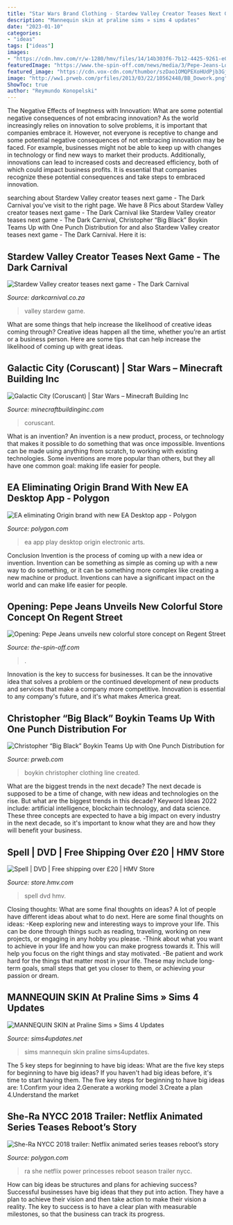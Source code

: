 ```yaml
---
title: "Star Wars Brand Clothing - Stardew Valley Creator Teases Next Game"
description: "Mannequin skin at praline sims » sims 4 updates"
date: "2023-01-10"
categories:
- "ideas"
tags: ["ideas"]
images:
- "https://cdn.hmv.com/r/w-1280/hmv/files/14/14b303f6-7b12-4425-9261-e0fb1fe8e277.jpg"
featuredImage: "https://www.the-spin-off.com/news/media/3/Pepe-Jeans-London--22636.jpeg"
featured_image: "https://cdn.vox-cdn.com/thumbor/szDao1OMQPEXoHUdPjb3GjSj5zg=/0x38:1920x1043/fit-in/1200x630/cdn.vox-cdn.com/uploads/chorus_asset/file/21881055/ea_play_16x9__1_.jpg"
image: "http://ww1.prweb.com/prfiles/2013/03/22/10562448/BB_Dowork.png"
ShowToc: true
author: "Reymundo Konopelski"
---
```



The Negative Effects of Ineptness with Innovation: What are some potential negative consequences of not embracing innovation?
As the world increasingly relies on innovation to solve problems, it is important that companies embrace it. However, not everyone is receptive to change and some potential negative consequences of not embracing innovation may be faced. For example, businesses might not be able to keep up with changes in technology or find new ways to market their products. Additionally, innovations can lead to increased costs and decreased efficiency, both of which could impact business profits. It is essential that companies recognize these potential consequences and take steps to embraced innovation.

	

		
searching about Stardew Valley creator teases next game - The Dark Carnival you've visit to the right page. We have 8 Pics about Stardew Valley creator teases next game - The Dark Carnival like Stardew Valley creator teases next game - The Dark Carnival, Christopher “Big Black” Boykin Teams Up with One Punch Distribution for and also Stardew Valley creator teases next game - The Dark Carnival. Here it is:
		
    
## Stardew Valley Creator Teases Next Game - The Dark Carnival

<img loading=lazy src="https://www.darkcarnival.co.za/wp-content/uploads/2018/02/valley.jpg" onerror="this.onerror=null;this.src='https://tse2.mm.bing.net/th?id=OIP.OwEGCOw-pRAMg2JN-mrMUQHaEK&amp;pid=15.1';" alt="Stardew Valley creator teases next game - The Dark Carnival">

_Source: darkcarnival.co.za_

>valley stardew game. 

	

What are some things that help increase the likelihood of creative ideas coming through?
Creative ideas happen all the time, whether you’re an artist or a business person. Here are some tips that can help increase the likelihood of coming up with great ideas.

    
## Galactic City (Coruscant) | Star Wars – Minecraft Building Inc

<img loading=lazy src="https://minecraftbuildinginc.com/wp-content/uploads/formidable/5/Galactic-City-Coruscant-Star-Wars-Minecraft-Building-download-save-amazing-detailed-4.jpg" onerror="this.onerror=null;this.src='https://tse1.mm.bing.net/th?id=OIP.NT9rg_vRON53ykIYgYlc2gHaFj&amp;pid=15.1';" alt="Galactic City (Coruscant) | Star Wars – Minecraft Building Inc">

_Source: minecraftbuildinginc.com_

>coruscant. 

	

What is an invention?
An invention is a new product, process, or technology that makes it possible to do something that was once impossible. Inventions can be made using anything from scratch, to working with existing technologies. Some inventions are more popular than others, but they all have one common goal: making life easier for people.

    
## EA Eliminating Origin Brand With New EA Desktop App - Polygon

<img loading=lazy src="https://cdn.vox-cdn.com/thumbor/szDao1OMQPEXoHUdPjb3GjSj5zg=/0x38:1920x1043/fit-in/1200x630/cdn.vox-cdn.com/uploads/chorus_asset/file/21881055/ea_play_16x9__1_.jpg" onerror="this.onerror=null;this.src='https://tse1.mm.bing.net/th?id=OIP.egeqKPptWWR2dq0P1BHiYgHaD4&amp;pid=15.1';" alt="EA eliminating Origin brand with new EA Desktop app - Polygon">

_Source: polygon.com_

>ea app play desktop origin electronic arts. 

	

Conclusion
Invention is the process of coming up with a new idea or invention. Invention can be something as simple as coming up with a new way to do something, or it can be something more complex like creating a new machine or product. Inventions can have a significant impact on the world and can make life easier for people.

    
## Opening: Pepe Jeans Unveils New Colorful Store Concept On Regent Street

<img loading=lazy src="https://www.the-spin-off.com/news/media/3/Pepe-Jeans-London--22636.jpeg" onerror="this.onerror=null;this.src='https://tse1.mm.bing.net/th?id=OIP.qRQ-7wwdRNa8HS8SnN3hVAHaLH&amp;pid=15.1';" alt="Opening: Pepe Jeans unveils new colorful store concept on Regent Street">

_Source: the-spin-off.com_

>. 

	

Innovation is the key to success for businesses. It can be the innovative idea that solves a problem or the continued development of new products and services that make a company more competitive. Innovation is essential to any company's future, and it's what makes America great.

    
## Christopher “Big Black” Boykin Teams Up With One Punch Distribution For

<img loading=lazy src="http://ww1.prweb.com/prfiles/2013/03/22/10562448/BB_Dowork.png" onerror="this.onerror=null;this.src='https://tse3.mm.bing.net/th?id=OIP.Aklw2XKyP92pjX1oivex7wHaJi&amp;pid=15.1';" alt="Christopher “Big Black” Boykin Teams Up with One Punch Distribution for">

_Source: prweb.com_

>boykin christopher clothing line created. 

	

What are the biggest trends in the next decade?
The next decade is supposed to be a time of change, with new ideas and technologies on the rise. But what are the biggest trends in this decade? Keyword Ideas 2022 include: artificial intelligence, blockchain technology, and data science. These three concepts are expected to have a big impact on every industry in the next decade, so it's important to know what they are and how they will benefit your business.

    
## Spell | DVD | Free Shipping Over £20 | HMV Store

<img loading=lazy src="https://cdn.hmv.com/r/w-1280/hmv/files/14/14b303f6-7b12-4425-9261-e0fb1fe8e277.jpg" onerror="this.onerror=null;this.src='https://tse2.mm.bing.net/th?id=OIP.AAJaGAIE_siy8TGycwfCIQHaKg&amp;pid=15.1';" alt="Spell | DVD | Free shipping over £20 | HMV Store">

_Source: store.hmv.com_

>spell dvd hmv. 

	

Closing thoughts: What are some final thoughts on ideas?
A lot of people have different ideas about what to do next. Here are some final thoughts on ideas: 
-Keep exploring new and interesting ways to improve your life. This can be done through things such as reading, traveling, working on new projects, or engaging in any hobby you please.
-Think about what you want to achieve in your life and how you can make progress towards it. This will help you focus on the right things and stay motivated. 
-Be patient and work hard for the things that matter most in your life. These may include long-term goals, small steps that get you closer to them, or achieving your passion or dream.

    
## MANNEQUIN SKIN At Praline Sims » Sims 4 Updates

<img loading=lazy src="https://sims4updates.net/wp-content/uploads/2019/10/1494.jpg" onerror="this.onerror=null;this.src='https://tse1.mm.bing.net/th?id=OIP.JffuonA1-YrN_vSYlGnZZwHaLH&amp;pid=15.1';" alt="MANNEQUIN SKIN at Praline Sims » Sims 4 Updates">

_Source: sims4updates.net_

>sims mannequin skin praline sims4updates. 

	

The 5 key steps for beginning to have big ideas: What are the five key steps for beginning to have big ideas?
If you haven't had big ideas before, it's time to start having them. The five key steps for beginning to have big ideas are: 1.Confirm your idea 2.Generate a working model 3.Create a plan 4.Understand the market 
    
## She-Ra NYCC 2018 Trailer: Netflix Animated Series Teases Reboot’s Story

<img loading=lazy src="https://cdn.vox-cdn.com/thumbor/jzbf_W712k_6YcwbhzRlzonXVpM=/0x0:1399x732/fit-in/1200x630/cdn.vox-cdn.com/uploads/chorus_asset/file/13216855/Screen_Shot_2018_10_04_at_4.45.51_PM.png" onerror="this.onerror=null;this.src='https://tse4.mm.bing.net/th?id=OIP.tqe93ydX2mL4EOhIOnV8EQHaD4&amp;pid=15.1';" alt="She-Ra NYCC 2018 trailer: Netflix animated series teases reboot’s story">

_Source: polygon.com_

>ra she netflix power princesses reboot season trailer nycc. 

	

How can big ideas be structures and plans for achieving success?
Successful businesses have big ideas that they put into action. They have a plan to achieve their vision and then take action to make their vision a reality. The key to success is to have a clear plan with measurable milestones, so that the business can track its progress.

